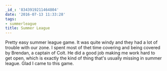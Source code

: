 ```yaml
---
_id_: '8343919211464804'
date: '2016-07-13 11:33:28'
tags:
- summerleague
title: Summer League
---
```


Pretty easy summer league game. It was quite windy and they had a lot of trouble with our zone. I spent most of thet time covering and being
covered by Brendan, a captain of Colt. He did a good job making me work hard to get open, which is exactly the kind of thing that's usually
missing in summer league. Glad I came to this game.
